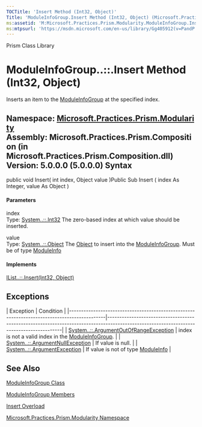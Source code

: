 ```yaml
---
TOCTitle: 'Insert Method (Int32, Object)'
Title: 'ModuleInfoGroup.Insert Method (Int32, Object) (Microsoft.Practices.Prism.Modularity)'
ms:assetid: 'M:Microsoft.Practices.Prism.Modularity.ModuleInfoGroup.Insert(System.Int32,System.Object)'
ms:mtpsurl: 'https://msdn.microsoft.com/en-us/library/Gg405912(v=PandP.50)'
---
```


Prism Class Library

ModuleInfoGroup..::.Insert Method (Int32, Object)
=================================================

Inserts an item to the [ModuleInfoGroup](https://msdn.microsoft.com/t:microsoft.practices.prism.modularity.moduleinfogroup) at the specified index.

**Namespace:** [Microsoft.Practices.Prism.Modularity](https://msdn.microsoft.com/n:microsoft.practices.prism.modularity)
**Assembly:** Microsoft.Practices.Prism.Composition (in Microsoft.Practices.Prism.Composition.dll) Version: 5.0.0.0 (5.0.0.0)
Syntax
------

<span id="syntaxToggle"></span>public void Insert( int index, Object value )Public Sub Insert ( index As Integer, value As Object )
#### Parameters

index  
Type: [System..::.Int32](http://msdn2.microsoft.com/en-us/library/td2s409d)
The zero-based index at which value should be inserted.

<!-- -->

value  
Type: [System..::.Object](http://msdn2.microsoft.com/en-us/library/e5kfa45b)
The [Object](http://msdn2.microsoft.com/en-us/library/e5kfa45b) to insert into the [ModuleInfoGroup](https://msdn.microsoft.com/t:microsoft.practices.prism.modularity.moduleinfogroup). Must be of type [ModuleInfo](https://msdn.microsoft.com/t:microsoft.practices.prism.modularity.moduleinfo)

#### Implements

[IList..::.Insert(Int32, Object)](http://msdn2.microsoft.com/en-us/library/zkf4388a)

Exceptions
----------

<span id="exceptionsToggle"></span>
| Exception                                                                                   | Condition                                                                                                                               |
|---------------------------------------------------------------------------------------------|-----------------------------------------------------------------------------------------------------------------------------------------|
| [System..::.ArgumentOutOfRangeException](http://msdn2.microsoft.com/en-us/library/8xt94y6e) | index is not a valid index in the [ModuleInfoGroup](https://msdn.microsoft.com/t:microsoft.practices.prism.modularity.moduleinfogroup). |
| [System..::.ArgumentNullException](http://msdn2.microsoft.com/en-us/library/27426hcy)       | If value is null.                                                                                                                       |
| [System..::.ArgumentException](http://msdn2.microsoft.com/en-us/library/3w1b3114)           | If value is not of type [ModuleInfo](https://msdn.microsoft.com/t:microsoft.practices.prism.modularity.moduleinfo)                      |

See Also
--------

<span id="seeAlsoToggle"></span>
[ModuleInfoGroup Class](https://msdn.microsoft.com/t:microsoft.practices.prism.modularity.moduleinfogroup)

[ModuleInfoGroup Members](https://msdn.microsoft.com/allmembers.t:microsoft.practices.prism.modularity.moduleinfogroup)

[Insert Overload](https://msdn.microsoft.com/overload:microsoft.practices.prism.modularity.moduleinfogroup.insert)

[Microsoft.Practices.Prism.Modularity Namespace](https://msdn.microsoft.com/n:microsoft.practices.prism.modularity)

